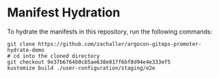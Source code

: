 # Manifest Hydration

To hydrate the manifests in this repository, run the following commands:

```shell
git clone https://github.com/zachaller/argocon-gitops-promoter-hydrate-demo
# cd into the cloned directory
git checkout 9e37b6764b0cb5ae638e017f6bf8d94e4e333ef5
kustomize build ./user-configuration/staging/e2e
```
